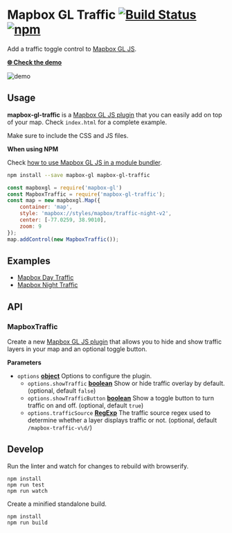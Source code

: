 # Mapbox GL Traffic [![Build Status](https://travis-ci.org/mapbox/mapbox-gl-traffic.svg?branch=master)](https://travis-ci.org/mapbox/mapbox-gl-traffic) [![npm](https://img.shields.io/npm/v/mapbox-gl-traffic.svg)](https://www.npmjs.com/package/mapbox-gl-traffic)

Add a traffic toggle control to [Mapbox GL JS](https://github.com/mapbox/mapbox-gl-js).

[**:globe_with_meridians: Check the demo**](https://mapbox.github.io/mapbox-gl-traffic/)

![demo](https://raw.githubusercontent.com/lukasmartinelli/mapbox-gl-traffic/master/demo.gif)

## Usage

**mapbox-gl-traffic** is a [Mapbox GL JS plugin](https://www.mapbox.com/blog/build-mapbox-gl-js-plugins/) that you can easily add on top of your map. Check `index.html` for a complete example.

Make sure to include the CSS and JS files.

**When using NPM**

Check [how to use Mapbox GL JS in a module bundler](https://www.mapbox.com/mapbox-gl-js/api/).

```bash
npm install --save mapbox-gl mapbox-gl-traffic
```

```javascript
const mapboxgl = require('mapbox-gl')
const MapboxTraffic = require('mapbox-gl-traffic');
const map = new mapboxgl.Map({
    container: 'map',
    style: 'mapbox://styles/mapbox/traffic-night-v2',
    center: [-77.0259, 38.9010],
    zoom: 9
});
map.addControl(new MapboxTraffic());
```

## Examples

- [Mapbox Day Traffic](https://mapbox.github.io/mapbox-gl-traffic/examples/traffic-day.html)
- [Mapbox Night Traffic](https://mapbox.github.io/mapbox-gl-traffic/examples/traffic-night.html)

## API

<!-- Generated by documentation.js. Update this documentation by updating the source code. -->

### MapboxTraffic

Create a new [Mapbox GL JS plugin](https://www.mapbox.com/blog/build-mapbox-gl-js-plugins/) that allows you to hide and show
traffic layers in your map and an optional toggle button.

**Parameters**

-   `options` **[object](https://developer.mozilla.org/en-US/docs/Web/JavaScript/Reference/Global_Objects/Object)** Options to configure the plugin.
    -   `options.showTraffic` **[boolean](https://developer.mozilla.org/en-US/docs/Web/JavaScript/Reference/Global_Objects/Boolean)** Show or hide traffic overlay by default. (optional, default `false`)
    -   `options.showTrafficButton` **[boolean](https://developer.mozilla.org/en-US/docs/Web/JavaScript/Reference/Global_Objects/Boolean)** Show a toggle button to turn traffic on and off. (optional, default `true`)
    -   `options.trafficSource` **[RegExp](https://developer.mozilla.org/en-US/docs/Web/JavaScript/Reference/Global_Objects/RegExp)** The traffic source regex used to determine whether a layer displays traffic or not. (optional, default `/mapbox-traffic-v\d/`)

## Develop

Run the linter and watch for changes to rebuild with browserify.

    npm install
    npm run test
    npm run watch

Create a minified standalone build.

    npm install
    npm run build
